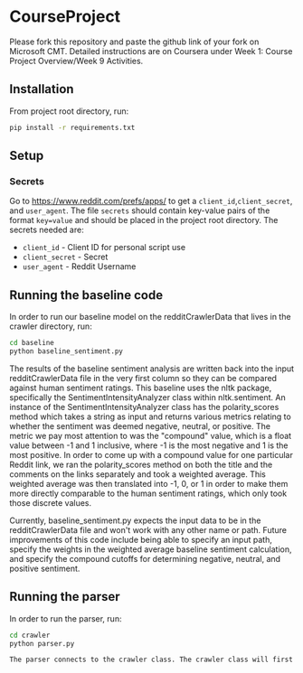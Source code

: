 # CourseProject

Please fork this repository and paste the github link of your fork on Microsoft CMT. Detailed instructions are on Coursera under Week 1: Course Project Overview/Week 9 Activities.

## Installation
From project root directory, run: 
```bash
pip install -r requirements.txt
```

## Setup 
### Secrets
Go to https://www.reddit.com/prefs/apps/ to get a `client_id`,`client_secret`, and `user_agent`.
The file `secrets` should contain key-value pairs of the format `key=value` and should be placed in the project root directory. The secrets needed are:

* `client_id` - Client ID for personal script use 
* `client_secret` - Secret
* `user_agent` - Reddit Username

## Running the baseline code
In order to run our baseline model on the redditCrawlerData that lives in the crawler directory, run:
```bash
cd baseline
python baseline_sentiment.py
```

The results of the baseline sentiment analysis are written back into the input redditCrawlerData file in the very first column so they can be compared against human sentiment ratings.  This baseline uses the nltk package, specifically the SentimentIntensityAnalyzer class within nltk.sentiment.  An instance of the SentimentIntensityAnalyzer class has the polarity_scores method which takes a string as input and returns various metrics relating to whether the sentiment was deemed negative, neutral, or positive.  The metric we pay most attention to was the "compound" value, which is a float value between -1 and 1 inclusive, where -1 is the most negative and 1 is the most positive.  In order to come up with a compound value for one particular Reddit link, we ran the polarity_scores method on both the title and the comments on the links separately and took a weighted average.  This weighted average was then translated into -1, 0, or 1 in order to make them more directly comparable to the human sentiment ratings, which only took those discrete values.

Currently, baseline_sentiment.py expects the input data to be in the redditCrawlerData file and won't work with any other name or path.  Future improvements of this code include being able to specify an input path, specify the weights in the weighted average baseline sentiment calculation, and specify the compound cutoffs for determining negative, neutral, and positive sentiment.


## Running the parser
In order to run the parser, run:
```bash
cd crawler
python parser.py

The parser connects to the crawler class. The crawler class will first use the Reddit API psaw, as well as parameters such as SubReddit name, start date, end date, and number of submissions, to fetch the data into an object. Afterwards, to filter out low quality submissions, we use upvote count to filter out submissions below 10 upvotes. FInally, the parser would create an Excel file and write into multiple columns. We take the title, URL, Date of submissions, upvote/downvote count, as well as top 10 popular comments into our excel file for the sentiment analysis. We also include several empty columns for manual annotations as well as an empty column for the sentiment analysis results.
